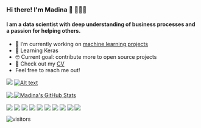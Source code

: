 ### Hi there! I'm Madina 👋 👩🏻‍💻 
#### I am a data scientist with deep understanding of business processes and a passion for helping others.
 
- 🔭 I’m currently working on [machine learning projects](https://github.com/madinamarat/machine_learning_projects)
- 🌱 Learning Keras
- 🤓 Current goal: contribute more to open source projects
- 📙 Check out my [CV](https://resume.creddle.io/resume/fj5tarr7xiq)
- Feel free to reach me out! 

[![](https://img.shields.io/badge/LinkedIn-0077B5?style=for-the-badge&logo=linkedin&logoColor=white)](https://www.linkedin.com/in/madinamarat) [![Alt text](https://img.shields.io/badge/Gmail-D14836?style=for-the-badge&logo=gmail&logoColor=white)](mailto:madina.maratovna@gmail.com)

<a href="https://github.com/madinamarat/madinamarat">
  <img align="center" src="https://github-readme-stats.vercel.app/api/top-langs/?username=madinamarat&layout=compact" />
</a>
<a href="https://github.com/madinamarat/madinamarat">
  <img align="center" src="https://github-readme-stats.vercel.app/api?username=madinamarat&show_icons&hide=stars,prs=true" alt="Madina's GitHub Stats" />
</a>

<img align="center" src="https://img.shields.io/badge/python%20-%2314354C.svg?&style=for-the-badge&logo=python&logoColor=white"/> <img align="center" src="https://img.shields.io/badge/git%20-%23F05033.svg?&style=for-the-badge&logo=git&logoColor=white"/> <img align="center" src ="https://img.shields.io/badge/postgres-%23316192.svg?&style=for-the-badge&logo=postgresql&logoColor=white"/> <img align="center" src ="https://img.shields.io/badge/MongoDB-%234ea94b.svg?&style=for-the-badge&logo=mongodb&logoColor=white"/> <img align="center" src="https://img.shields.io/badge/Keras%20-%23D00000.svg?&style=for-the-badge&logo=Keras&logoColor=white"/> <img align="center" src="https://img.shields.io/badge/pandas%20-%23150458.svg?&style=for-the-badge&logo=pandas&logoColor=white" /> <img align="center" src="https://img.shields.io/badge/numpy%20-%23013243.svg?&style=for-the-badge&logo=numpy&logoColor=white" /> <img align="center" src="https://img.shields.io/badge/TensorFlow%20-%23FF6F00.svg?&style=for-the-badge&logo=TensorFlow&logoColor=white" /> <img align="center" src="https://img.shields.io/badge/docker%20-%230db7ed.svg?&style=for-the-badge&logo=docker&logoColor=white"/>  <img align="center" src="https://img.shields.io/badge/Jupyter%20-%23F37626.svg?&style=for-the-badge&logo=Jupyter&logoColor=white" /> 

![visitors](https://visitor-badge.glitch.me/badge?page_id=madinamarat)
